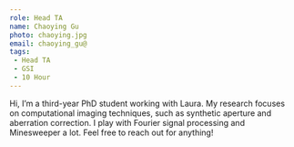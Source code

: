 ```yaml
---
role: Head TA
name: Chaoying Gu
photo: chaoying.jpg
email: chaoying_gu@
tags:
 - Head TA
 - GSI
 - 10 Hour
---
```

Hi, I’m a third-year PhD student working with Laura. My research focuses on computational imaging techniques, such as synthetic aperture and aberration correction. I play with Fourier signal processing and Minesweeper a lot. Feel free to reach out for anything!
